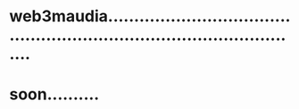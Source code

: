 # web3maudia............................................................................................
# soon..........
